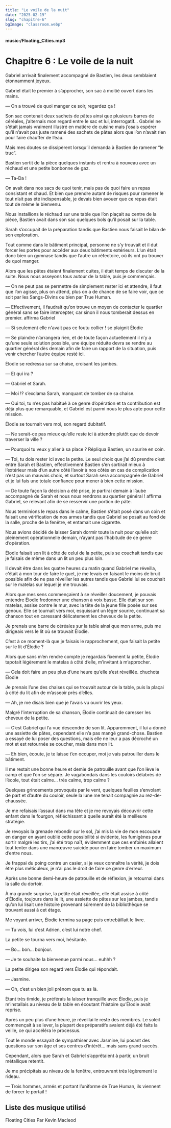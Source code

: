 ```yaml
---
title: "Le voile de la nuit"
date: "2025-02-19"
slug: "chapitre-6"
bgImage: "classroom.webp"
---
```


#### music:/Floating_Cities.mp3

# Chapitre 6 : Le voile de la nuit

Gabriel arrivait finalement accompagné de Bastien, les deux semblaient étonnamment joyeux.

Gabriel était le premier à s’approcher, son sac à moitié ouvert dans les mains.

— On a trouvé de quoi manger ce soir, regardez ça !

Son sac contenait deux sachets de pâtes ainsi que plusieurs barres de céréales, j’alternais mon regard entre le sac et lui, interrogatif... Gabriel ne s’était jamais vraiment illustré en matière de cuisine mais j’osais espérer qu’il n’avait pas juste ramené des sachets de pâtes alors que l’on n’avait rien pour faire chauffer de l’eau.

Mais mes doutes se dissipèrent lorsqu’il demanda à Bastien de ramener “le truc”.

Bastien sortit de la pièce quelques instants et rentra à nouveau avec un réchaud et une petite bonbonne de gaz.

— Ta-Da !

On avait dans nos sacs de quoi tenir, mais pas de quoi faire un repas consistant et chaud. Et bien que prendre autant de risques pour ramener le tout n’ait pas été indispensable, je devais bien avouer que ce repas était tout de même le bienvenu.

Nous installions le réchaud sur une table que l’on plaçait au centre de la pièce, Bastien avait dans son sac quelques bols qu’il posait sur la table.

Sarah s’occupait de la préparation tandis que Bastien nous faisait le bilan de son exploration.

Tout comme dans le bâtiment principal, personne ne s’y trouvait et il dut forcer les portes pour accéder aux deux bâtiments extérieurs. L’un était donc bien un gymnase tandis que l’autre un réfectoire, où ils ont pu trouver de quoi manger.

Alors que les pâtes étaient finalement cuites, il était temps de discuter de la suite. Nous nous asseyons tous autour de la table, puis je commençais.

— On ne peut pas se permettre de simplement rester ici et attendre, il faut que l’on agisse, plus on attend, plus on a de chance de se faire voir, que ce soit par les Sangs-Divins ou bien par True Human.

— Effectivement, il faudrait qu’on trouve un moyen de contacter le quartier général sans se faire intercepter, car sinon il nous tomberait dessus en premier. affirma Gabriel

— Si seulement elle n'avait pas ce foutu collier ! se plaignit Élodie

— Se plaindre n’arrangera rien, et de toute façon actuellement il n’y a qu’une seule solution possible, une équipe réduite devra se rendre au quartier général dès demain afin de faire un rapport de la situation, puis venir chercher l’autre équipe resté ici.

Élodie se redressa sur sa chaise, croisant les jambes.

— Et qui ira ?

— Gabriel et Sarah.

— Moi !? s’exclama Sarah, manquant de tomber de sa chaise.

— Oui toi, tu n’es pas habitué à ce genre d’opération et ta contribution est déjà plus que remarquable, et Gabriel est parmi nous le plus apte pour cette mission.

Élodie se tournait vers moi, son regard dubitatif.

— Ne serait-ce pas mieux qu’elle reste ici à attendre plutôt que de devoir traverser la ville ?

— Pourquoi tu veux y aller à sa place ? Répliqua Bastien, un sourire en coin.

— Toi, tu dois rester ici avec la petite. Le seul choix que j’ai dû prendre c’est entre Sarah et Bastien, effectivement Bastien s’en sortirait mieux à l’extérieur mais d’un autre côté l’avoir à nos côtés en cas de complication n’est pas un mauvais choix, et surtout Sarah sera accompagnée de Gabriel et je lui fais une totale confiance pour mener à bien cette mission.

— De toute façon la décision a été prise, je partirai demain à l’aube accompagné de Sarah et nous nous rendrons au quartier général ! affirma Gabriel, se relevant afin de se resservir une portion de pâte.

Nous terminions le repas dans le calme, Bastien s’était posé dans un coin et faisait une vérification de nos armes tandis que Gabriel se posait au fond de la salle, proche de la fenêtre, et entamait une cigarette.

Nous avions décidé de laisser Sarah dormir toute la nuit pour qu’elle soit pleinement opérationnelle demain, n’ayant pas l’habitude de ce genre d’opération.

Élodie faisait son lit à côté de celui de la petite, puis se couchait tandis que je faisais de même dans un lit un peu plus loin.

Il devait être dans les quatre heures du matin quand Gabriel me réveilla, c’était à mon tour de faire le guet, je me levais en faisant le moins de bruit possible afin de ne pas réveiller les autres tandis que Gabriel lui se couchait sur le matelas sur lequel je me trouvais.

Alors que mes sens commençaient à se réveiller doucement, je pouvais entendre Élodie fredonner une chanson à voix basse. Elle était sur son matelas, assise contre le mur, avec la tête de la jeune fille posée sur ses genoux. Elle se tournait vers moi, esquissant un léger sourire, continuant sa chanson tout en caressant délicatement les cheveux de la petite.

Je prenais une barre de céréales sur la table ainsi que mon arme, puis me dirigeais vers le lit où se trouvait Élodie.

C’est à ce moment-là que je faisais le rapprochement, que faisait la petite sur le lit d’Élodie ?

Alors que sans m’en rendre compte je regardais fixement la petite, Élodie tapotait légèrement le matelas à côté d’elle, m’invitant à m’approcher.

— Cela doit faire un peu plus d’une heure qu’elle s’est réveillée. chuchota Élodie

Je prenais l’une des chaises qui se trouvait autour de la table, puis la plaçai à côté du lit afin de m’asseoir près d’elles.

— Ah, je me disais bien que je l’avais vu ouvrir les yeux.

Malgré l’interruption de sa chanson, Élodie continuait de caresser les cheveux de la petite.

— C’est Gabriel qui l’a vue descendre de son lit. Apparemment, il lui a donné une assiette de pâtes, cependant elle n’a pas mangé grand-chose. Bastien a essayé de lui poser des questions, mais elle ne leur a pas décroché un mot et est retournée se coucher, mais dans mon lit.

— Eh bien, écoute, je te laisse t’en occuper, moi je vais patrouiller dans le bâtiment.

Il me restait une bonne heure et demie de patrouille avant que l’on lève le camp et que l’on se sépare. Je vagabondais dans les couloirs délabrés de l’école, tout était calme… très calme, trop calme ?

Quelques grincements provoqués par le vent, quelques feuilles s’envolant de part et d’autre du couloir, seule la lune me tenait compagnie au rez-de-chaussée.

Je me refaisais l’assaut dans ma tête et je me revoyais découvrir cette enfant dans le fourgon, réfléchissant à quelle aurait été la meilleure stratégie.

Je revoyais la grenade rebondir sur le sol, j’ai mis la vie de mon escouade en danger en ayant oublié cette possibilité si évidente, les fumigènes pour sortir malgré les tirs, j’ai été trop naïf, évidemment que ces enfoirés allaient tout tenter dans une manœuvre suicide pour en faire tomber un maximum d’entre nous.

Je frappai du poing contre un casier, si je veux connaître la vérité, je dois être plus méticuleux, je n’ai pas le droit de faire ce genre d’erreur.

Après une bonne demi-heure de patrouille et de réflexion, je retournai dans la salle du dortoir.

À ma grande surprise, la petite était réveillée, elle était assise à côté d’Élodie, toujours dans le lit, une assiette de pâtes sur les jambes, tandis qu’on lui lisait une histoire provenant sûrement de la bibliothèque se trouvant aussi à cet étage.

Me voyant arriver, Élodie termina sa page puis entrebâillait le livre.

— Tu vois, lui c’est Adrien, c’est lui notre chef.

La petite se tourna vers moi, hésitante.

— Bo... bon... bonjour.

— Je te souhaite la bienvenue parmi nous… euhhh ?

La petite dirigea son regard vers Élodie qui répondait.

— Jasmine.

— Oh, c’est un bien joli prénom que tu as là.

Étant très timide, je préférais la laisser tranquille avec Élodie, puis je m’installais au niveau de la table en écoutant l’histoire qu’Élodie avait reprise.

Après un peu plus d’une heure, je réveillai le reste des membres. Le soleil commençait à se lever, la plupart des préparatifs avaient déjà été faits la veille, ce qui accéléra le processus.

Tout le monde essayait de sympathiser avec Jasmine, lui posant des questions sur son âge et ses centres d’intérêt… mais sans grand succès.

Cependant, alors que Sarah et Gabriel s’apprêtaient à partir, un bruit métallique retentit.

Je me précipitais au niveau de la fenêtre, entrouvrant très légèrement le rideau.

— Trois hommes, armés et portant l’uniforme de True Human, ils viennent de forcer le portail !

## Liste des musique utilisé

Floating Cities Par Kevin Macleod